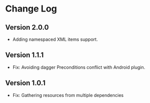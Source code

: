 Change Log
==========

Version 2.0.0
---

* Adding namespaced XML items support.

Version 1.1.1
---

* Fix: Avoiding dagger Preconditions conflict with Android plugin.

Version 1.0.1
---

* Fix: Gathering resources from multiple dependencies